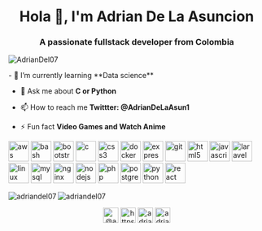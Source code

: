<h1 align="center">Hola 👋, I'm Adrian De La Asuncion</h1>
<h3 align="center">A passionate fullstack developer from Colombia</h3>

<p align="left"> <img src="https://komarev.com/ghpvc/?username=AdrianDel07" alt="AdrianDel07" /> </p>
- 🌱 I’m currently learning **Data science**

- 💬 Ask me about **C or Python**

- 📫 How to reach me **Twittter: @AdrianDeLaAsun1**

- ⚡ Fun fact **Video Games and Watch Anime**

<p align="left"><img src="https://devicons.github.io/devicon/devicon.git/icons/amazonwebservices/amazonwebservices-original-wordmark.svg" alt="aws" width="40" height="40"/> <img src="https://www.vectorlogo.zone/logos/gnu_bash/gnu_bash-icon.svg" alt="bash" width="40" height="40"/> <img src="https://devicons.github.io/devicon/devicon.git/icons/bootstrap/bootstrap-plain.svg" alt="bootstrap" width="40" height="40"/> <img src="https://devicons.github.io/devicon/devicon.git/icons/c/c-original.svg" alt="c" width="40" height="40"/> <img src="https://devicons.github.io/devicon/devicon.git/icons/css3/css3-original-wordmark.svg" alt="css3" width="40" height="40"/> <img src="https://devicons.github.io/devicon/devicon.git/icons/docker/docker-original-wordmark.svg" alt="docker" width="40" height="40"/> <img src="https://devicons.github.io/devicon/devicon.git/icons/express/express-original-wordmark.svg" alt="express" width="40" height="40"/> <img src="https://www.vectorlogo.zone/logos/git-scm/git-scm-icon.svg" alt="git" width="40" height="40"/> <img src="https://devicons.github.io/devicon/devicon.git/icons/html5/html5-original-wordmark.svg" alt="html5" width="40" height="40"/> <img src="https://devicons.github.io/devicon/devicon.git/icons/javascript/javascript-original.svg" alt="javascript" width="40" height="40"/> <img src="https://devicons.github.io/devicon/devicon.git/icons/laravel/laravel-plain-wordmark.svg" alt="laravel" width="40" height="40"/> <img src="https://devicons.github.io/devicon/devicon.git/icons/linux/linux-original.svg" alt="linux" width="40" height="40"/> <img src="https://devicons.github.io/devicon/devicon.git/icons/mysql/mysql-original-wordmark.svg" alt="mysql" width="40" height="40"/> <img src="https://devicons.github.io/devicon/devicon.git/icons/nginx/nginx-original.svg" alt="nginx" width="40" height="40"/> <img src="https://devicons.github.io/devicon/devicon.git/icons/nodejs/nodejs-original-wordmark.svg" alt="nodejs" width="40" height="40"/> <img src="https://devicons.github.io/devicon/devicon.git/icons/php/php-original.svg" alt="php" width="40" height="40"/> <img src="https://devicons.github.io/devicon/devicon.git/icons/postgresql/postgresql-original-wordmark.svg" alt="postgresql" width="40" height="40"/> <img src="https://devicons.github.io/devicon/devicon.git/icons/python/python-original.svg" alt="python" width="40" height="40"/> <img src="https://devicons.github.io/devicon/devicon.git/icons/react/react-original-wordmark.svg" alt="react" width="40" height="40"/></p><img align="left" src="https://github-readme-stats.vercel.app/api/top-langs/?username=adriandel07&layout=compact&hide=html" alt="adriandel07" />

<img align="center" src="https://github-readme-stats.vercel.app/api?username=adriandel07&show_icons=true" alt="adriandel07" />

<p align="center">
<a href="https://twitter.com/@adriandelaasun1" target="blank"><img align="center" src="https://cdn.jsdelivr.net/npm/simple-icons@3.0.1/icons/twitter.svg" alt="@adriandelaasun1" height="30" width="30" /></a>
<a href="https://linkedin.com/in/https://www.linkedin.com/in/adrian-enrique-de-la-asuncion-buelvas-24645718a/" target="blank"><img align="center" src="https://cdn.jsdelivr.net/npm/simple-icons@3.0.1/icons/linkedin.svg" alt="https://www.linkedin.com/in/adrian-enrique-de-la-asuncion-buelvas-24645718a/" height="30" width="30" /></a>
<a href="https://fb.com/adrian de la asuncion buelvas" target="blank"><img align="center" src="https://cdn.jsdelivr.net/npm/simple-icons@3.0.1/icons/facebook.svg" alt="adrian de la asuncion buelvas" height="30" width="30" /></a>
<a href="https://instagram.com/adrian_enrique99" target="blank"><img align="center" src="https://cdn.jsdelivr.net/npm/simple-icons@3.0.1/icons/instagram.svg" alt="adrian_enrique99" height="30" width="30" /></a>
</p>
